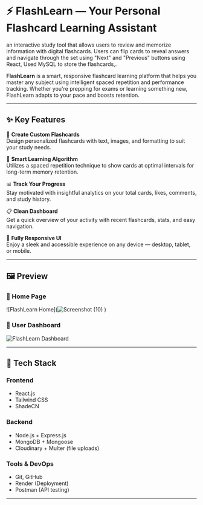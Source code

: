 # ⚡ FlashLearn — Your Personal Flashcard Learning Assistant
an interactive study tool that allows users to review and memorize information with digital flashcards. Users can flip cards to reveal answers and navigate through the set using "Next" and "Previous" buttons using React, Used MySQL to store the flashcards,.  

**FlashLearn** is a smart, responsive flashcard learning platform that helps you master any subject using intelligent spaced repetition and performance tracking. Whether you're prepping for exams or learning something new, FlashLearn adapts to your pace and boosts retention.

---

## ✨ Key Features

📝 **Create Custom Flashcards**  
Design personalized flashcards with text, images, and formatting to suit your study needs.

🧠 **Smart Learning Algorithm**  
Utilizes a spaced repetition technique to show cards at optimal intervals for long-term memory retention.

📊 **Track Your Progress**  
Stay motivated with insightful analytics on your total cards, likes, comments, and study history.

📋 **Clean Dashboard**  
Get a quick overview of your activity with recent flashcards, stats, and easy navigation.

📱 **Fully Responsive UI**  
Enjoy a sleek and accessible experience on any device — desktop, tablet, or mobile.

---

## 🖼️ Preview

### 🔹 Home Page
![FlashLearn Home](![Screenshot (10)](https://github.com/user-attachments/assets/a5774dc9-94bf-4db4-a660-36aab4cbda7f)
)

### 🔹 User Dashboard
![FlashLearn Dashboard](./path-to-your-screenshot/0bb5d429-3c6b-4b4a-926d-c13f3ffc0c4f.png)

---


## 🧪 Tech Stack

### Frontend
- React.js
- Tailwind CSS
- ShadeCN

### Backend
- Node.js + Express.js
- MongoDB + Mongoose
- Cloudinary + Multer (file uploads)

### Tools & DevOps
- Git, GitHub
- Render (Deployment)
- Postman (API testing)

---

